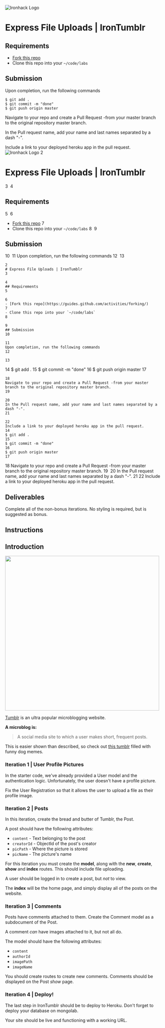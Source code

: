 ![Ironhack Logo](https://i.imgur.com/1QgrNNw.png)
# Express File Uploads | IronTumblr

## Requirements

- [Fork this repo](https://guides.github.com/activities/forking/)
- Clone this repo into your `~/code/labs`

## Submission

Upon completion, run the following commands

```
$ git add .
$ git commit -m "done"
$ git push origin master
```
Navigate to your repo and create a Pull Request -from your master branch to the original repository master branch.

In the Pull request name, add your name and last names separated by a dash "-".

Include a link to your deployed heroku app in the pull request.![Ironhack Logo](https://i.imgur.com/1QgrNNw.png)
2
# Express File Uploads | IronTumblr
3
​
4
## Requirements
5
​
6
- [Fork this repo](https://guides.github.com/activities/forking/)
7
- Clone this repo into your `~/code/labs`
8
​
9
## Submission
10
​
11
Upon completion, run the following commands
12
​
13
```![Ironhack Logo](https://i.imgur.com/1QgrNNw.png)
2
# Express File Uploads | IronTumblr
3
​
4
## Requirements
5
​
6
- [Fork this repo](https://guides.github.com/activities/forking/)
7
- Clone this repo into your `~/code/labs`
8
​
9
## Submission
10
​
11
Upon completion, run the following commands
12
​
13
```
14
$ git add .
15
$ git commit -m "done"
16
$ git push origin master
17
```
18
Navigate to your repo and create a Pull Request -from your master branch to the original repository master branch.
19
​
20
In the Pull request name, add your name and last names separated by a dash "-".
21
​
22
Include a link to your deployed heroku app in the pull request.
14
$ git add .
15
$ git commit -m "done"
16
$ git push origin master
17
```
18
Navigate to your repo and create a Pull Request -from your master branch to the original repository master branch.
19
​
20
In the Pull request name, add your name and last names separated by a dash "-".
21
​
22
Include a link to your deployed heroku app in the pull request.

## Deliverables

Complete all of the non-bonus iterations. No styling is required, but is suggested as bonus.


## Instructions

## Introduction

<img src="https://s3-eu-west-1.amazonaws.com/ih-materials/uploads/upload_c0b2a46765e63ac8ac589835f7bb92ea.png" width="500px">

[Tumblr](tumblr.com) is an ultra popular microblogging website.

**A microblog is:**

> A social media site to which a user makes short, frequent posts.

This is easier shown than described, so check out [this tumblr](http://bestdogmemes.tumblr.com/) filled with funny dog memes.

### Iteration 1 | User Profile Pictures

In the starter code, we've already provided a User model and the authentication logic. Unfortunately, the user doesn't have a profile picture.

Fix the User Registration so that it allows the user to upload a file as their profile image.

### Iteration 2 | Posts

In this iteration, create the bread and butter of Tumblr, the Post.

A post should have the following attributes:

- `content` - Text belonging to the post
- `creatorId` - ObjectId of the post's creator
- `picPath` - Where the picture is stored
- `picName` - The picture's name

For this iteration you must create the **model**, along with the **new**, **create**, **show** and **index** routes. This should include file uploading.

A user should be logged in to create a post, but *not* to view.

The **index** will be the home page, and simply display all of the posts on the website.

### Iteration 3 | Comments

Posts have comments attached to them. Create the Comment model as a subdocument of the Post.

A comment *can* have images attached to it, but not all do.

The model should have the following attributes:

- `content`
- `authorId`
- `imagePath`
- `imageName`

You should create routes to create new comments. Comments should be displayed on the Post *show* page.

### Iteration 4 | Deploy!

The last step in IronTumblr should be to deploy to Heroku. Don't forget to deploy your database on mongolab.

Your site should be live and functioning with a working URL.
